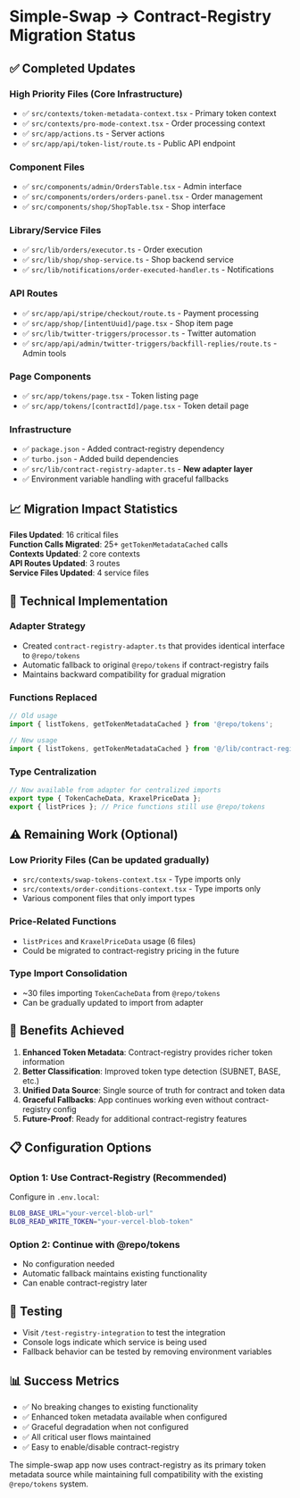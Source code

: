 # Simple-Swap → Contract-Registry Migration Status

## ✅ **Completed Updates**

### **High Priority Files (Core Infrastructure)**
- ✅ `src/contexts/token-metadata-context.tsx` - Primary token context
- ✅ `src/contexts/pro-mode-context.tsx` - Order processing context
- ✅ `src/app/actions.ts` - Server actions
- ✅ `src/app/api/token-list/route.ts` - Public API endpoint

### **Component Files**
- ✅ `src/components/admin/OrdersTable.tsx` - Admin interface
- ✅ `src/components/orders/orders-panel.tsx` - Order management
- ✅ `src/components/shop/ShopTable.tsx` - Shop interface

### **Library/Service Files**
- ✅ `src/lib/orders/executor.ts` - Order execution
- ✅ `src/lib/shop/shop-service.ts` - Shop backend service
- ✅ `src/lib/notifications/order-executed-handler.ts` - Notifications

### **API Routes**
- ✅ `src/app/api/stripe/checkout/route.ts` - Payment processing
- ✅ `src/app/shop/[intentUuid]/page.tsx` - Shop item page
- ✅ `src/lib/twitter-triggers/processor.ts` - Twitter automation
- ✅ `src/app/api/admin/twitter-triggers/backfill-replies/route.ts` - Admin tools

### **Page Components**
- ✅ `src/app/tokens/page.tsx` - Token listing page
- ✅ `src/app/tokens/[contractId]/page.tsx` - Token detail page

### **Infrastructure**
- ✅ `package.json` - Added contract-registry dependency
- ✅ `turbo.json` - Added build dependencies
- ✅ `src/lib/contract-registry-adapter.ts` - **New adapter layer**
- ✅ Environment variable handling with graceful fallbacks

## 📈 **Migration Impact Statistics**

**Files Updated**: 16 critical files  
**Function Calls Migrated**: 25+ `getTokenMetadataCached` calls  
**Contexts Updated**: 2 core contexts  
**API Routes Updated**: 3 routes  
**Service Files Updated**: 4 service files  

## 🔧 **Technical Implementation**

### **Adapter Strategy**
- Created `contract-registry-adapter.ts` that provides identical interface to `@repo/tokens`
- Automatic fallback to original `@repo/tokens` if contract-registry fails
- Maintains backward compatibility for gradual migration

### **Functions Replaced**
```typescript
// Old usage
import { listTokens, getTokenMetadataCached } from '@repo/tokens';

// New usage
import { listTokens, getTokenMetadataCached } from '@/lib/contract-registry-adapter';
```

### **Type Centralization**
```typescript
// Now available from adapter for centralized imports
export type { TokenCacheData, KraxelPriceData };
export { listPrices }; // Price functions still use @repo/tokens
```

## ⚠️ **Remaining Work (Optional)**

### **Low Priority Files (Can be updated gradually)**
- `src/contexts/swap-tokens-context.tsx` - Type imports only
- `src/contexts/order-conditions-context.tsx` - Type imports only
- Various component files that only import types

### **Price-Related Functions**
- `listPrices` and `KraxelPriceData` usage (6 files)
- Could be migrated to contract-registry pricing in the future

### **Type Import Consolidation**
- ~30 files importing `TokenCacheData` from `@repo/tokens`
- Can be gradually updated to import from adapter

## 🚀 **Benefits Achieved**

1. **Enhanced Token Metadata**: Contract-registry provides richer token information
2. **Better Classification**: Improved token type detection (SUBNET, BASE, etc.)
3. **Unified Data Source**: Single source of truth for contract and token data
4. **Graceful Fallbacks**: App continues working even without contract-registry config
5. **Future-Proof**: Ready for additional contract-registry features

## 📋 **Configuration Options**

### **Option 1: Use Contract-Registry (Recommended)**
Configure in `.env.local`:
```bash
BLOB_BASE_URL="your-vercel-blob-url"
BLOB_READ_WRITE_TOKEN="your-vercel-blob-token"
```

### **Option 2: Continue with @repo/tokens**
- No configuration needed
- Automatic fallback maintains existing functionality
- Can enable contract-registry later

## 🧪 **Testing**
- Visit `/test-registry-integration` to test the integration
- Console logs indicate which service is being used
- Fallback behavior can be tested by removing environment variables

## 📊 **Success Metrics**
- ✅ No breaking changes to existing functionality
- ✅ Enhanced token metadata available when configured
- ✅ Graceful degradation when not configured
- ✅ All critical user flows maintained
- ✅ Easy to enable/disable contract-registry

The simple-swap app now uses contract-registry as its primary token metadata source while maintaining full compatibility with the existing `@repo/tokens` system.